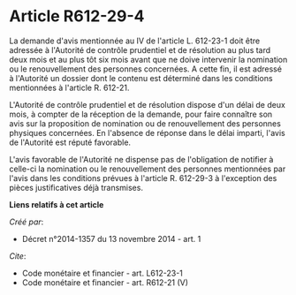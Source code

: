 # Article R612-29-4

La demande d'avis mentionnée au IV de l'article L. 612-23-1 doit être adressée à l'Autorité de contrôle prudentiel et de
résolution au plus tard deux mois et au plus tôt six mois avant que ne doive intervenir la nomination ou le renouvellement
des personnes concernées. A cette fin, il est adressé à l'Autorité un dossier dont le contenu est déterminé dans les
conditions mentionnées à l'article R. 612-21. 

L'Autorité de contrôle prudentiel et de résolution dispose d'un délai de deux mois, à compter de la réception de la demande,
pour faire connaître son avis sur la proposition de nomination ou de renouvellement des personnes physiques concernées. En
l'absence de réponse dans le délai imparti, l'avis de l'Autorité est réputé favorable. 

L'avis favorable de l'Autorité ne dispense pas de l'obligation de notifier à celle-ci la nomination ou le renouvellement des
personnes mentionnées par l'avis dans les conditions prévues à l'article R. 612-29-3 à l'exception des pièces justificatives
déjà transmises.

**Liens relatifs à cet article**

_Créé par_:

  - Décret n°2014-1357 du 13 novembre 2014 - art. 1

_Cite_:

  - Code monétaire et financier - art. L612-23-1
  - Code monétaire et financier - art. R612-21 (V)
